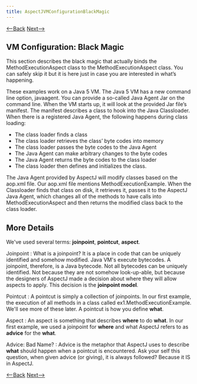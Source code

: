 ```yaml
---
title: AspectJVMConfigurationBlackMagic
---
```

[<--Back](AspectJEX1Explained) [Next-->](AspectJEX1ApplyYourself)

## VM Configuration: Black Magic
This section describes the black magic that actually binds the MethodExecutionAspect class to the MethodExecutionAspect class. You can safely skip it but it is here just in case you are interested in what’s happening.

These examples work on a Java 5 VM. The Java 5 VM has a new command line option, javaagent. You can provide a so-called Java Agent Jar on the command line. When the VM starts up, it will look at the provided Jar file’s manifest. The manifest describes a class to hook into the Java Classloader. When there is a registered Java Agent, the following happens during class loading:
* The class loader finds a class
* The class loader retrieves the class’ byte codes into memory
* The class loader passes the byte codes to the Java Agent
* The Java Agent can make arbitrary changes to the byte codes
* The Java Agent returns the byte codes to the class loader
* The class loader then defines and initializes the class.

The Java Agent provided by AspectJ will modify classes based on the aop.xml file. Our aop.xml file mentions MethodExecutionExample. When the Classloader finds that class on disk, it retrieves it, passes it to the AspectJ Java Agent, which changes all of the methods to have calls into MethodExecutionAspect and then returns the modified class back to the class loader.

## More Details
We've used several terms: **joinpoint**, **pointcut**, **aspect**.

Joinpoint
: What is a joinpoint? It is a place in code that can be uniquely identified and somehow modified. Java VM's execute bytecodes. A joinpoint, therefore, is a Java bytecode. Not all bytecodes can be uniquely identified. Not because they are not somehow look-up-able, but because the designers of AspectJ made a decision about where they will allow aspects to apply. This decision is the **joinpoint model**.

Pointcut
: A pointcut is simply a collection of joinpoints. In our first example, the execution of all methods in a class called ex1.MethodExecutionExample. We'll see more of these later. A pointcut is how you define **what**.

Aspect
: An aspect is something that describes **where** to do **what**. In our first example, we used a joinpoint for **where** and what AspectJ refers to as **advice** for the **what**.

Advice: Bad Name?
: Advice is the metaphor that AspectJ uses to describe **what** should happen when a pointcut is encountered. Ask your self this question, when given advice (or giving), it is always followed? Because it IS in AspectJ.

[<--Back](AspectJEX1Explained) [Next-->](AspectJEX1ApplyYourself)
